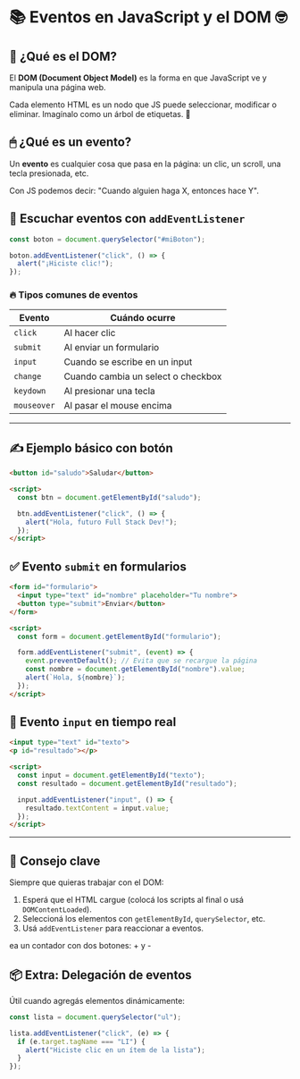# 📚 Eventos en JavaScript y el DOM 🤓

## 🧠 ¿Qué es el DOM?

El **DOM (Document Object Model)** es la forma en que JavaScript ve y manipula una página web.

Cada elemento HTML es un nodo que JS puede seleccionar, modificar o eliminar. Imagínalo como un árbol de etiquetas. 🌳


## 🖱 ¿Qué es un evento?

Un **evento** es cualquier cosa que pasa en la página: un clic, un scroll, una tecla presionada, etc.

Con JS podemos decir: "Cuando alguien haga X, entonces hace Y".

## 🎯 Escuchar eventos con `addEventListener`

```js
const boton = document.querySelector("#miBoton");

boton.addEventListener("click", () => {
  alert("¡Hiciste clic!");
});
```

### 🔥 Tipos comunes de eventos
| Evento | Cuándo ocurre |
|--------|----------------|
| `click` | Al hacer clic |
| `submit` | Al enviar un formulario |
| `input` | Cuando se escribe en un input |
| `change` | Cuando cambia un select o checkbox |
| `keydown` | Al presionar una tecla |
| `mouseover` | Al pasar el mouse encima |

---

## ✍️ Ejemplo básico con botón

```html
<button id="saludo">Saludar</button>

<script>
  const btn = document.getElementById("saludo");

  btn.addEventListener("click", () => {
    alert("Hola, futuro Full Stack Dev!");
  });
</script>
```

## ✅ Evento `submit` en formularios

```html
<form id="formulario">
  <input type="text" id="nombre" placeholder="Tu nombre">
  <button type="submit">Enviar</button>
</form>

<script>
  const form = document.getElementById("formulario");

  form.addEventListener("submit", (event) => {
    event.preventDefault(); // Evita que se recargue la página
    const nombre = document.getElementById("nombre").value;
    alert(`Hola, ${nombre}`);
  });
</script>
```


## 🧪 Evento `input` en tiempo real

```html
<input type="text" id="texto">
<p id="resultado"></p>

<script>
  const input = document.getElementById("texto");
  const resultado = document.getElementById("resultado");

  input.addEventListener("input", () => {
    resultado.textContent = input.value;
  });
</script>
```

---

## 🧠 Consejo clave

Siempre que quieras trabajar con el DOM:
1. Esperá que el HTML cargue (colocá los scripts al final o usá `DOMContentLoaded`).
2. Seleccioná los elementos con `getElementById`, `querySelector`, etc.
3. Usá `addEventListener` para reaccionar a eventos.

ea un contador con dos botones: + y -


## 📦 Extra: Delegación de eventos

Útil cuando agregás elementos dinámicamente:

```js
const lista = document.querySelector("ul");

lista.addEventListener("click", (e) => {
  if (e.target.tagName === "LI") {
    alert("Hiciste clic en un ítem de la lista");
  }
});
```